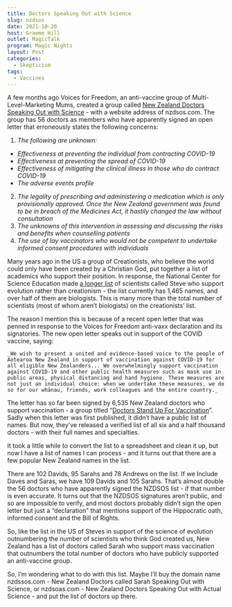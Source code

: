 ```yaml
---
title: Doctors Speaking Out with Science
slug: nzdsos
date: 2021-10-20
host: Graeme Hill
outlet: MagicTalk
program: Magic Nights
layout: Post
categories:
  - Skepticism
tags:
  - Vaccines
---
```




A few months ago Voices for Freedom, an anti-vaccine group of Multi-Level-Marketing Mums, created a group called [New Zealand Doctors Speaking Out with Science](https://nzdsos.com/) - with a website address of nzdsos.com. The group has 56 doctors as members who have apparently signed an open letter that erroneously states the following concerns:

<!-- more -->

1. _The following are unknown:_
  * _Effectiveness at preventing the individual from contracting COVID-19_
  * _Effectiveness at preventing the spread of COVID-19_
  * _Effectiveness of mitigating the clinical illness in those who do contract COVID-19_
  * _The adverse events profile_
2. _The legality of prescribing and administering a medication which is only provisionally approved. Once the New Zealand government was found to be in breach of the Medicines Act, it hastily changed the law without consultation_
3. _The unknowns of this intervention in assessing and discussing the risks and benefits when counselling patients_
4. _The use of lay vaccinators who would not be competent to undertake informed consent procedures with individuals_

Many years ago in the US a group of Creationists, who believe the world could only have been created by a Christian God, put together a list of academics who support their position. In response, the National Center for Science Education made [a longer list](https://en.wikipedia.org/wiki/Project_Steve) of scientists called Steve who support evolution rather than creationism - the list currently has 1,465 names, and over half of them are biologists. This is many more than the total number of scientists (most of whom aren’t biologists) on the creationists’ list.

The reason I mention this is because of a recent open letter that was penned in response to the Voices for Freedom anti-vaxx declaration and its signatories. The new open letter speaks out in support of the COVID vaccine, saying:

    _We wish to present a united and evidence-based voice to the people of Aotearoa New Zealand in support of vaccination against COVID-19 for all eligible New Zealanders... We overwhelmingly support vaccination against COVID-19 and other public health measures such as mask use in public areas, physical distancing and hand hygiene. These measures are not just an individual choice: when we undertake these measures, we do so for our whānau, friends, work colleagues and the entire country._

The letter has so far been signed by 6,535 New Zealand doctors who support vaccination - a group titled “[Doctors Stand Up For Vaccination](https://www.doctors-stand-up-for-vaccination.com/)”. Sadly when this letter was first published, it didn’t have a public list of names. But now, they’ve released a verified list of all six and a half thousand doctors - with their full names and specialties.

It took a little while to convert the list to a spreadsheet and clean it up, but now I have a list of names I can process - and it turns out that there are a few popular New Zealand names in the list.

There are 102 Davids, 95 Sarahs and 78 Andrews on the list. If we Include Daves and Saras, we have 109 Davids and 105 Sarahs. That’s almost double the 56 doctors who have apparently signed the NZDSOS list - if that number is even accurate. It turns out that the NZDSOS signatures aren’t public, and so are impossible to verify, and most doctors probably didn’t sign the open letter but just a “declaration” that mentions support of the Hippocratic oath, informed consent and the Bill of Rights.

So, like the list in the US of Steves in support of the science of evolution outnumbering the number of scientists who think God created us, New Zealand has a list of doctors called Sarah who support mass vaccination that outnumbers the total number of doctors who have publicly supported an anti-vaccine group.

So, I’m wondering what to do with this list. Maybe I’ll buy the domain name nzdssos.com - New Zealand Doctors called Sarah Speaking Out with Science, or nzdsoas.com - New Zealand Doctors Speaking Out with Actual Science - and put the list of doctors up there.
